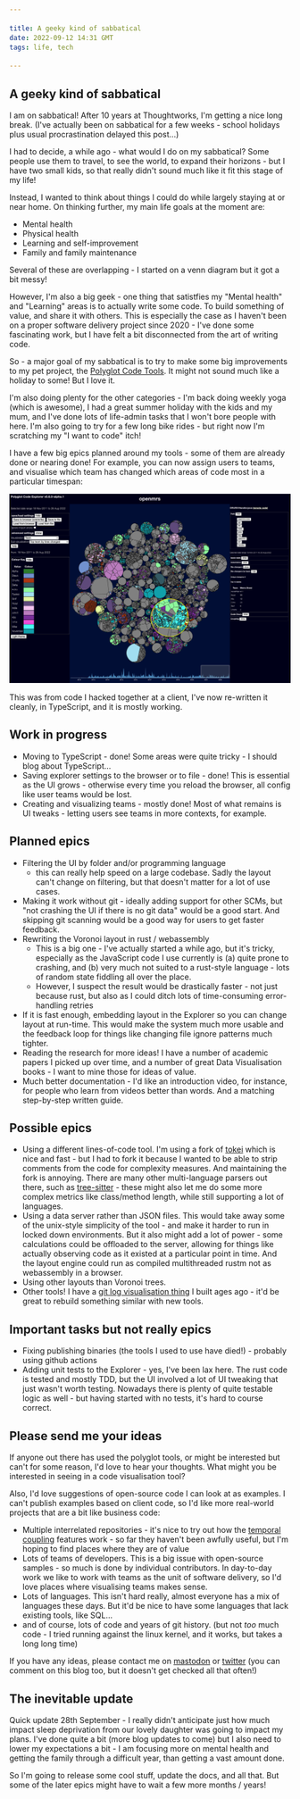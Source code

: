 ```yaml
---

title: A geeky kind of sabbatical
date: 2022-09-12 14:31 GMT
tags: life, tech

---
```


## A geeky kind of sabbatical

I am on sabbatical!  After 10 years at Thoughtworks, I'm getting a nice long break.  (I've actually been on sabbatical for a few weeks - school holidays plus usual procrastination delayed this post...)

I had to decide, a while ago - what would I do on my sabbatical?  Some people use them to travel, to see the world, to expand their horizons - but I have two small kids, so that really didn't sound much like it fit this stage of my life!

Instead, I wanted to think about things I could do while largely staying at or near home.  On thinking further, my main life goals at the moment are:

* Mental health
* Physical health
* Learning and self-improvement
* Family and family maintenance

Several of these are overlapping - I started on a venn diagram but it got a bit messy!

However, I'm also a big geek - one thing that satistfies my "Mental health" and "Learning" areas is to actually write some code.  To build something of value, and share it with others.  This is especially the case as I haven't been on a proper software delivery project since 2020 - I've done some fascinating work, but I have felt a bit disconnected from the art of writing code.

So - a major goal of my sabbatical is to try to make some big improvements to my pet project, the [Polyglot Code Tools](https://polyglot.korny.info). It might not sound much like a holiday to some!  But I love it.

I'm also doing plenty for the other categories - I'm back doing weekly yoga (which is awesome), I had a great summer holiday with the kids and my mum, and I've done lots of life-admin tasks that I won't bore people with here.  I'm also going to try for a few long bike rides - but right now I'm scratching my "I want to code" itch!

I have a few big epics planned around my tools - some of them are already done or nearing done!  For example, you can now assign users to teams, and visualise which team has changed which areas of code most in a particular timespan:

![Showing teams in the Explorer](2022-sabbatical/v060alpha1_teams.png)

This was from code I hacked together at a client, I've now re-written it cleanly, in TypeScript, and it is mostly working.

## Work in progress

* Moving to TypeScript - done!  Some areas were quite tricky - I should blog about TypeScript...
* Saving explorer settings to the browser or to file - done! This is essential as the UI grows - otherwise every time you reload the browser, all config like user teams would be lost.
* Creating and visualizing teams - mostly done! Most of what remains is UI tweaks - letting users see teams in more contexts, for example.

## Planned epics

* Filtering the UI by folder and/or programming language
  * this can really help speed on a large codebase. Sadly the layout can't change on filtering, but that doesn't matter for a lot of use cases.
* Making it work without git - ideally adding support for other SCMs, but "not crashing the UI if there is no git data" would be a good start.  And skipping git scanning would be a good way for users to get faster feedback.
* Rewriting the Voronoi layout in rust / webassembly
  * This is a big one - I've actually started a while ago, but it's tricky, especially as the JavaScript code I use currently is (a) quite prone to crashing, and (b) very much not suited to a rust-style language - lots of random state fiddling all over the place.
  * However, I suspect the result would be drastically faster - not just because rust, but also as I could ditch lots of time-consuming error-handling retries
* If it is fast enough, embedding layout in the Explorer so you can change layout at run-time.  This would make the system much more usable and the feedback loop for things like changing file ignore patterns much tighter.
* Reading the research for more ideas!  I have a number of academic papers I picked up over time, and a number of great Data Visualisation books - I want to mine those for ideas of value.
* Much better documentation - I'd like an introduction video, for instance, for people who learn from videos better than words.  And a matching step-by-step written guide.

## Possible epics

* Using a different lines-of-code tool.  I'm using a fork of [tokei](https://github.com/XAMPPRocky/tokei) which is nice and fast - but I had to fork it because I wanted to be able to strip comments from the code for complexity measures.  And maintaining the fork is annoying.  There are many other multi-language parsers out there, such as [tree-sitter](https://tree-sitter.github.io/tree-sitter/) - these might also let me do some more complex metrics like class/method length, while still supporting a lot of languages.
* Using a data server rather than JSON files.  This would take away some of the unix-style simplicity of the tool - and make it harder to run in locked down environments. But it also might add a lot of power - some calculations could be offloaded to the server, allowing for things like actually observing code as it existed at a particular point in time.  And the layout engine could run as compiled multithreaded rustm not as webassembly in a browser.
* Using other layouts than Voronoi trees.
* Other tools!  I have a [git log visualisation thing](https://github.com/kornysietsma/git-cd-chart-twuk2018) I built ages ago - it'd be great to rebuild something similar with new tools.

## Important tasks but not really epics

* Fixing publishing binaries (the tools I used to use have died!) - probably using github actions
* Adding unit tests to the Explorer - yes, I've been lax here.  The rust code is tested and mostly TDD, but the UI involved a lot of UI tweaking that just wasn't worth testing. Nowadays there is plenty of quite testable logic as well - but having started with no tests, it's hard to course correct.

## Please send me your ideas

If anyone out there has used the polyglot tools, or might be interested but can't for some reason, I'd love to hear your thoughts.  What might you be interested in seeing in a code visualisation tool?

Also, I'd love suggestions of open-source code I can look at as examples.  I can't publish examples based on client code, so I'd like more real-world projects that are a bit like business code:

* Multiple interrelated repositories - it's nice to try out how the [temporal coupling](https://polyglot.korny.info/metrics/temporal-coupling) features work - so far they haven't been awfully useful, but I'm hoping to find places where they are of value
* Lots of teams of developers.  This is a big issue with open-source samples - so much is done by individual contributors.  In day-to-day work we like to work with teams as the unit of software delivery, so I'd love places where visualising teams makes sense.
* Lots of languages.  This isn't hard really, almost everyone has a mix of languages these days.  But it'd be nice to have some languages that lack existing tools, like SQL...
* and of course, lots of code and years of git history.  (but not _too_ much code - I tried running against the linux kernel, and it works, but takes a long long time)

If you have any ideas, please contact me on [mastodon](https://hachydon.io/@Korny) or [twitter](https://twitter.com/kornys) (you can comment on this blog too, but it doesn't get checked all that often!)

## The inevitable update

Quick update 28th September - I really didn't anticipate just how much impact sleep deprivation from our lovely daughter was going to impact my plans.  I've done quite a bit (more blog updates to come) but I also need to lower my expectations a bit - I am focusing more on mental health and getting the family through a difficult year, than getting a vast amount done.

So I'm going to release some cool stuff, update the docs, and all that.  But some of the later epics might have to wait a few more months / years!
